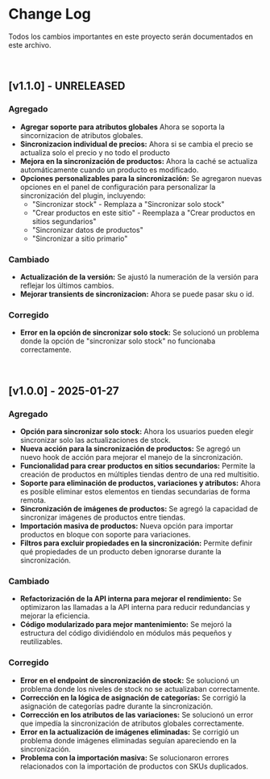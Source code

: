 # Change Log  
Todos los cambios importantes en este proyecto serán documentados en este archivo.  

<br>  

## [v1.1.0] - UNRELEASED

### **Agregado**  

- **Agregar soporte para atributos globales** Ahora se soporta la sincornizacion de atributos globales.
- **Sincronizacion individual de precios:** Ahora si se cambia el precio se actualiza solo el precio y no todo el producto
- **Mejora en la sincronización de productos:** Ahora la caché se actualiza automáticamente cuando un producto es modificado.  
- **Opciones personalizables para la sincronización:** Se agregaron nuevas opciones en el panel de configuración para personalizar la sincronización del plugin, incluyendo:  
  - "Sincronizar stock" - Remplaza a "Sincronizar solo stock"
  - "Crear productos en este sitio" - Reemplaza a "Crear productos en sitios segundarios"
  - "Sincronizar datos de productos"  
  - "Sincronizar a sitio primario"  

### **Cambiado**  

- **Actualización de la versión:** Se ajustó la numeración de la versión para reflejar los últimos cambios.  
- **Mejorar transients de sincronizacion:** Ahora se puede pasar sku o id.

### **Corregido**  

- **Error en la opción de sincronizar solo stock:** Se solucionó un problema donde la opción de "sincronizar solo stock" no funcionaba correctamente.  

<br>  

## [v1.0.0] - 2025-01-27  

### **Agregado**  

- **Opción para sincronizar solo stock:** Ahora los usuarios pueden elegir sincronizar solo las actualizaciones de stock.  
- **Nueva acción para la sincronización de productos:** Se agregó un nuevo hook de acción para mejorar el manejo de la sincronización.  
- **Funcionalidad para crear productos en sitios secundarios:** Permite la creación de productos en múltiples tiendas dentro de una red multisitio.  
- **Soporte para eliminación de productos, variaciones y atributos:** Ahora es posible eliminar estos elementos en tiendas secundarias de forma remota.  
- **Sincronización de imágenes de productos:** Se agregó la capacidad de sincronizar imágenes de productos entre tiendas.  
- **Importación masiva de productos:** Nueva opción para importar productos en bloque con soporte para variaciones.  
- **Filtros para excluir propiedades en la sincronización:** Permite definir qué propiedades de un producto deben ignorarse durante la sincronización.  

### **Cambiado**  

- **Refactorización de la API interna para mejorar el rendimiento:** Se optimizaron las llamadas a la API interna para reducir redundancias y mejorar la eficiencia.  
- **Código modularizado para mejor mantenimiento:** Se mejoró la estructura del código dividiéndolo en módulos más pequeños y reutilizables.  

### **Corregido**  

- **Error en el endpoint de sincronización de stock:** Se solucionó un problema donde los niveles de stock no se actualizaban correctamente.  
- **Corrección en la lógica de asignación de categorías:** Se corrigió la asignación de categorías padre durante la sincronización.  
- **Corrección en los atributos de las variaciones:** Se solucionó un error que impedía la sincronización de atributos globales correctamente.  
- **Error en la actualización de imágenes eliminadas:** Se corrigió un problema donde imágenes eliminadas seguían apareciendo en la sincronización.  
- **Problema con la importación masiva:** Se solucionaron errores relacionados con la importación de productos con SKUs duplicados.  
